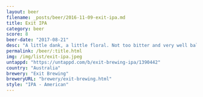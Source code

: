 ```yaml
---
layout: beer
filename: _posts/beer/2016-11-09-exit-ipa.md
title: Exit IPA
category: beer
score: 8
beer-date: "2017-08-21"
desc: "A little dank, a little floral. Not too bitter and very well balanced"
permalink: /beer/:title.html
img: /img/list/exit-ipa.jpeg
untappd: "https://untappd.com/b/exit-brewing-ipa/1390442"
country: "Australia"
brewery: "Exit Brewing"
breweryURL: "brewery/exit-brewing.html"
style: "IPA - American"
---
```

